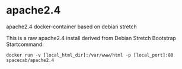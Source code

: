 # apache2.4
apache2.4 docker-container based on debian stretch

This is a raw apache2.4 install derived from Debian Stretch Bootstrap  
Startcommand:

    docker run -v [local_html_dir]:/var/www/html -p [local_port]:80 spacecab/apache2.4
